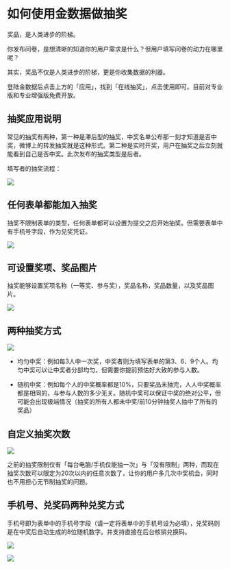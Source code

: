 # 如何使用金数据做抽奖

奖品，是人类进步的阶梯。

你发布问卷，是想清晰的知道你的用户需求是什么？但用户填写问卷的动力在哪里呢？

其实，奖品不仅是人类进步的阶梯，更是你收集数据的利器。

登陆金数据后点击上方的「应用」，找到「在线抽奖」，点击使用即可。目前对专业版和专业增强版免费开放。

## 抽奖应用说明

常见的抽奖有两种，第一种是滞后型的抽奖，中奖名单公布那一刻才知道是否中奖，微博上的转发抽奖就是这种形式。第二种是实时开奖，用户在抽奖之后立刻就能看到自己是否中奖。此次发布的抽奖类型是后者。

填写者的抽奖流程：

![](https://blog.jinshuju.net/content/images/2016/08/----2-3.png)

## 任何表单都能加入抽奖

抽奖不限制表单的类型，任何表单都可以设置为提交之后开始抽奖。但需要表单中有手机号字段，作为兑奖凭证。

![](https://blog.jinshuju.net/content/images/2016/08/-----4.png)

## 可设置奖项、奖品图片

抽奖能够设置奖项名称（一等奖、参与奖），奖品名称，奖品数量，以及奖品图片。

![](https://blog.jinshuju.net/content/images/2016/08/----3.png)

## 两种抽奖方式

![](https://blog.jinshuju.net/content/images/2016/11/-------1.png)

* 均匀中奖：例如每3人中一次奖，中奖者则为填写表单的第3、6、9个人。均匀中奖可以让中奖者分部均匀，但需要你提前预估好大致的参与人数。

* 随机中奖：例如每个人的中奖概率都是10%，只要奖品未抽完，人人中奖概率都是相同的，与参与人数的多少无关。随机中奖可以保证中奖的绝对公平，但可能会出现极端情况（抽奖的所有人都未中奖\/前10分钟抽奖人抽中了所有的奖品）

## 自定义抽奖次数

![](https://blog.jinshuju.net/content/images/2016/11/-------1-1.png)

之前的抽奖限制仅有「每台电脑\/手机仅能抽一次」与「没有限制」两种，而现在抽奖次数可以限定为20次以内的任意次数了，让你的用户多几次中奖机会，同时也不用担心无节制抽奖的问题。

## 手机号、兑奖码两种兑奖方式

手机号即为表单中的手机号字段（请一定将表单中的手机号设为必填），兑奖码则是在中奖后自动生成的8位随机数字。并支持直接在后台核销兑换码。

![](https://blog.jinshuju.net/content/images/2016/08/----1.png)


![](https://blog.jinshuju.net/content/images/2016/08/-----7.png)

